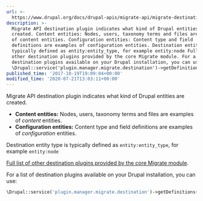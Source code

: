 ```yaml
---
url: >-
  https://www.drupal.org/docs/drupal-apis/migrate-api/migrate-destination-plugins-examples
description: >-
  Migrate API destination plugin indicates what kind of Drupal entities are
  created. Content entities: Nodes, users, taxonomy terms and files are examples
  of content entities. Configuration entities: Content type and field
  definitions are examples of configuration entities. Destination entity type is
  typically defined as entity:entity_type, for example entity:node Full list of
  other destination plugins provided by the core Migrate module. For a list of
  destination plugins available on your Drupal installation, you can use:
  \Drupal::service('plugin.manager.migrate.destination')->getDefinitions();
published_time: '2017-10-19T19:09:04+00:00'
modified_time: '2020-07-21T13:03:11+00:00'
---
```

Migrate API destination plugin indicates what kind of Drupal entities are created.

* **Content entities:** Nodes, users, taxonomy terms and files are examples of _content_ entities.
* **Configuration entities:** Content type and field definitions are examples of _configuration_ entities.

Destination entity type is typically defined as `entity:entity_type`, for example `entity:node`

[Full list of other destination plugins provided by the core Migrate module](https://api.drupal.org/api/drupal/namespace/Drupal!migrate!Plugin!migrate!destination/8.5.x).

For a list of destination plugins available on your Drupal installation, you can use:

```php
\Drupal::service('plugin.manager.migrate.destination')->getDefinitions();
```